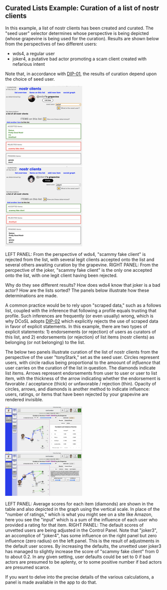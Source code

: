 ## Curated Lists Example: Curation of a list of nostr clients

In this example, a list of nostr clients has been created and curated. The "seed user" selector determines whose perspective is being depicted (whose grapevine is being used for the curation). Results are shown below from the perspectives of two different users: 
- wds4, a regular user
- joker4, a putative bad actor promoting a scam client created with nefarious intent

Note that, in accordance with [DIP-01](https://github.com/wds4/DCoSL/blob/main/dips/coreProtocol/01.md), the results of curation depend upon the choice of seed user. 

<span style="display:inline-block" >
  <img src="../../.erb/img/nostrClientsCurationImg2.png" width="49%" display="inline-block" />
</span>
<span style="display:inline-block" >
  <img src="../../.erb/img/nostrClientsCurationImg1.png" width="49%" display="inline-block" />
</span>

LEFT PANEL: From the perspective of wds4, "scammy fake client" is rejected from the list, with several legit clients accepted onto the list and several others awaiting curation by the grapevine. RIGHT PANEL: From the percpective of the joker, "scammy fake client" is the only one accepted onto the list, with one legit client having been rejected. 

Why do they see different results? How does wds4 know that joker is a bad actor? How are the lists sorted? The panels below illustrate how these determinations are made.

A common practice would be to rely upon "scraped data," such as a follows list, coupled with the inference that following a profile equals trusting that profile. Such inferences are frequently (or even usually) wrong, which is why DCoSL adopts [DIP-02](https://github.com/wds4/DCoSL/blob/main/dips/coreProtocol/02.md) which explicitly rejects the use of scraped data in favor of explicit statements. In this example, there are two types of explicit statements: 1) endorsements (or rejection) of users as curators of this list, and 2) endorsements (or rejection) of list items (nostr clients) as belonging (or not belonging) to the list.

The below two panels illustrate curation of the list of nostr clients from the perspective of the user "tonyStark," set as the seed user. Circles represent users, with circle radius being proportional to the amoount of <i>influence</i> that user carries on the curation of the list in question. The diamonds indicate list items. Arrows represent endorsements from user to user or user to list item, with the thickness of the arrow indicating whether the endorsement is favorable / acceptance (thick) or unfavorable / rejection (thin). Opacity of circles, arrows, and diamonds is another method to indicate influence: users, ratings, or items that have been rejected by your grapevine are rendered invisible.

<span style="display:inline-block" >
  <img src="../../.erb/img/listCuration1.png" width="49%" display="inline-block" />
</span>
<span style="display:inline-block" >
  <img src="../../.erb/img/listCuration2.png" width="49%" display="inline-block" />
</span>

LEFT PANEL: Average scores for each item (diamonds) are shown in the table and also depicted in the graph using the vertical scale. In place of the "number of ratings," which is what you might see on a site like Amazon, here you see the "input" which is a sum of the influence of each user who provided a rating for that item. RIGHT PANEL: The default scores of unvetted users are being adjusted in the Control Panel. Note that "joker3", an accomplice of "joker4", has some influence on the right panel but zero influence (zero radius) on the left panel. This is the result of adjustments in the default user scores. By increasing the defaults, the unvetted user joker3 has managed to slightly increase the score of "scammy fake client" from 0 to about 0.2. In any given setting, user defaults could be set to 0 if bad actors are presumed to be aplenty, or to some positive number if bad actors are presumed scarce. 

If you want to delve into the precise details of the various calculations, a panel is made available in the app to do that.


